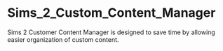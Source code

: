 # Sims_2_Custom_Content_Manager
Sims 2 Customer Content Manager is designed to save time by allowing easier organization of custom content.
